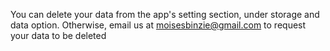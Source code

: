 You can delete your data from the app's setting section, under storage and data option.
Otherwise, email us at moisesbinzie@gmail.com to request your data to be deleted
